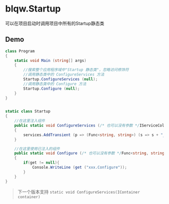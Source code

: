 # blqw.Startup

可以在项目启动时调用项目中所有的Startup静态类

## Demo
```cs
class Program
{
    static void Main (string[] args)
    {
        //搜索整个应用程序域中"Startup 静态类"，忽略访问修饰符
        //调用静态类中的 ConfigureServices 方法
        Startup.ConfigureServices (null);
        //调用静态类中的 Configure 方法
        Startup.Configure (null);
    }
}


static class Startup
{
    //在这里注入组件
    public static void ConfigureServices (/* 也可以没有参数 */IServiceCollection services)
    {
        services.AddTransient (p => (Func<string, string>) (s => s + "_abc"));
    }

    //在这里使用已注入的组件
    public static void Configure (/* 也可以没有参数 */Func<string, string> get)
    {
        if(get != null){
            Console.WriteLine (get ("xxx.Configure"));
        }        
    }
}
```

> 下一个版本支持 `static void ConfigureServices(IContainer container)`